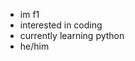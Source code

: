 - im f1
- interested in coding
- currently learning python
- he/him

<!---
imtherealF1/imtherealF1 is a ✨ special ✨ repository because its `README.md` (this file) appears on your GitHub profile.
You can click the Preview link to take a look at your changes.
--->
